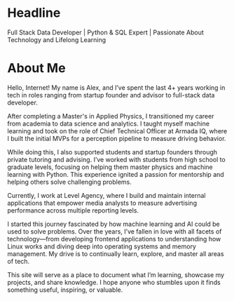 # Headline

Full Stack Data Developer | Python & SQL Expert | Passionate About Technology and Lifelong Learning

# About Me

Hello, Internet! My name is Alex, and I’ve spent the last 4+ years working in
tech in roles ranging from startup founder and advisor to full-stack data
developer.

After completing a Master's in Applied Physics, I transitioned my career from
academia to data science and analytics. I taught myself machine learning and
took on the role of Chief Technical Officer at Armada IQ, where I built the
initial MVPs for a perception pipeline to measure driving behavior.

While doing this, I also supported students and startup founders through private
tutoring and advising. I’ve worked with students from high school to graduate
levels, focusing on helping them master physics and machine learning with
Python. This experience ignited a passion for mentorship and helping others
solve challenging problems.

Currently, I work at Level Agency, where I build and maintain internal
applications that empower media analysts to measure advertising performance
across multiple reporting levels.

I started this journey fascinated by how machine learning and AI could be used
to solve problems. Over the years, I’ve fallen in love with all facets of
technology—from developing frontend applications to understanding how Linux
works and diving deep into operating systems and memory management. My drive is
to continually learn, explore, and master all areas of tech.

This site will serve as a place to document what I’m learning, showcase my
projects, and share knowledge. I hope anyone who stumbles upon it finds
something useful, inspiring, or valuable.
